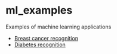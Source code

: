 # ml_examples
Examples of machine learning applications

- [Breast cancer recognition](breast_cancer.ipynb)
- [Diabetes recognition](diabetes.ipynb)

